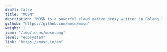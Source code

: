 ```yaml
---
draft: false
title: "MOSN"
description: "MOSN is a powerful cloud native proxy written in Golang."
github: "https://github.com/mosn/mosn"
weight: 1
icon: "/img/icons/mosn.png"
level: "ecosystem"
link: "https://mosn.io/en"
---
```

